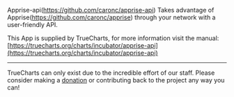 Apprise-api(https://github.com/caronc/apprise-api) Takes advantage of Apprise(https://github.com/caronc/apprise) through your network with a user-friendly API.


This App is supplied by TrueCharts, for more information visit the manual: [https://truecharts.org/charts/incubator/apprise-api](https://truecharts.org/charts/incubator/apprise-api)

---

TrueCharts can only exist due to the incredible effort of our staff.
Please consider making a [donation](https://truecharts.org/sponsor) or contributing back to the project any way you can!
